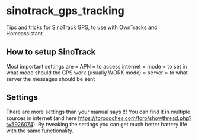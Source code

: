 # sinotrack_gps_tracking
Tips and tricks for SinoTrack GPS, to use with OwnTracks and Homeassistant

## How to setup SinoTrack
Most important settings are
= APN
 = to access internet
= mode
 = to set in what mode should the GPS work (usually WORK mode)
= server
 = to what server the messages should be sent

## Settings
There are more settings than your manual says !!!
You can find it in multiple sources in internet (and here https://forocoches.com/foro/showthread.php?t=5926074). 
By tweaking the settings you can get much better battery life with the same functionality.
